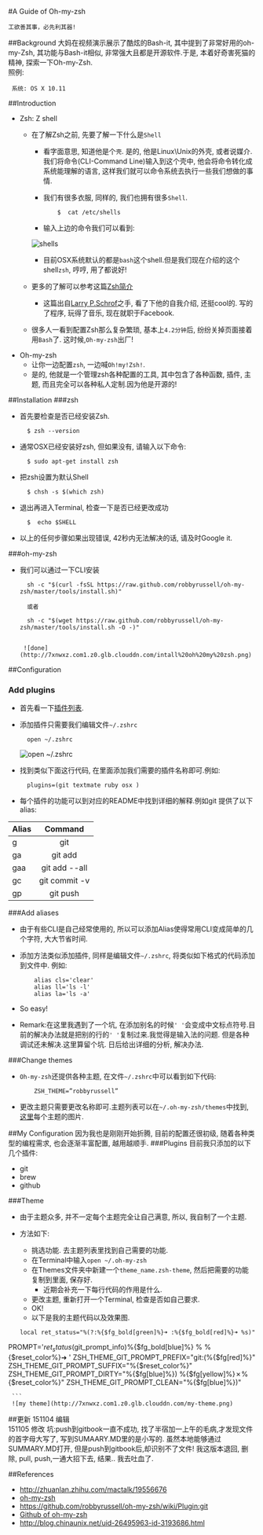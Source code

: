 #A Guide of Oh-my-zsh

    工欲善其事，必先利其器!

##Background
大妈在视频演示展示了酷炫的Bash-it, 其中提到了非常好用的oh-my-Zsh, 其功能与Bash-it相似, 非常强大且都是开源软件.于是, 本着好奇害死猫的精神, 探索一下Oh-my-Zsh.  
照例:

     系统: OS X 10.11

##Introduction
- Zsh: Z shell
   - 在了解Zsh之前, 先要了解一下什么是`Shell`
      - 看字面意思, 知道他是个`壳`. 是的, 他是Linux\Unix的外壳, 或者说媒介. 我们将命令(CLI-Command Line)输入到这个壳中, 他会将命令转化成系统能理解的语言, 这样我们就可以命令系统去执行一些我们想做的事情.
      - 我们有很多衣服, 同样的, 我们也拥有很多`Shell`.
      
                $  cat /etc/shells 
      - 输入上边的命令我们可以看到:
      
      ![shells](http://7xnwxz.com1.z0.glb.clouddn.com/%20cat%20%3Aetc%3Ashells.png)
      
      - 目前OSX系统默认的都是`bash`这个shell.但是我们现在介绍的这个shell`zsh`, 哼哼, 用了都说好!
   - 更多的了解可以参考这篇[Zsh简介](https://www-s.acm.illinois.edu/workshops/zsh/toc.html)
      - 这篇出自[Larry P.Schrof](http://www.schrof.net/)之手, 看了下他的自我介绍, 还挺cool的. 写的了程序, 玩得了音乐, 现在就职于Facebook.
   - 很多人一看到配置Zsh那么复杂繁琐, 基本上`4.2分钟`后, 纷纷关掉页面接着用`Bash`了. 这时候,`Oh-my-zsh`出厂!
- Oh-my-zsh
     - 让你一边配置`zsh`, 一边喊`Oh!my!Zsh!`.
     - 是的, 他就是一个管理zsh各种配置的工具, 其中包含了各种函数, 插件, 主题, 而且完全可以各种私人定制.因为他是开源的!
     

##Installation
###zsh
- 首先要检查是否已经安装Zsh.
           
        $ zsh --version
        
- 通常OSX已经安装好zsh, 但如果没有, 请输入以下命令:

        $ sudo apt-get install zsh
        
- 把zsh设置为默认Shell
        
        $ chsh -s $(which zsh)
        
- 退出再进入Terminal, 检查一下是否已经更改成功
       
        $  echo $SHELL
        
- 以上的任何步骤如果出现错误, 42秒内无法解决的话, 请及时Google it.

###oh-my-zsh
- 我们可以通过一下CLI安装
   
        sh -c "$(curl -fsSL https://raw.github.com/robbyrussell/oh-my-zsh/master/tools/install.sh)"
        
        或者
        
        sh -c "$(wget https://raw.github.com/robbyrussell/oh-my-zsh/master/tools/install.sh -O -)"
        
        
       ![done](http://7xnwxz.com1.z0.glb.clouddn.com/intall%20oh%20my%20zsh.png)

##Configuration

### Add plugins 
- 首先看一下[插件列表](https://github.com/robbyrussell/oh-my-zsh/tree/master/plugins).
- 添加插件只需要我们编辑文件`~/.zshrc`

        open ~/.zshrc
        
     ![open ~/.zshrc](http://7xnwxz.com1.z0.glb.clouddn.com/~%3A.zshrc.png)
        
- 找到类似下面这行代码, 在里面添加我们需要的插件名称即可.例如:


        plugins=(git textmate ruby osx ) 
        
- 每个插件的功能可以到对应的README中找到详细的解释.例如git 提供了以下alias:

|Alias	|Command|
|------|:-----:|
|g     |git  |
|ga	   |git add|
|gaa	|git add --all|
|gc	   |git commit -v
|gp	    |git push|

###Add aliases
- 由于有些CLI是自己经常使用的, 所以可以添加Alias使得常用CLI变成简单的几个字符, 大大节省时间.
- 添加方法类似添加插件, 同样是编辑文件`~/.zshrc`, 将类似如下格式的代码添加到文件中. 例如:

          alias cls='clear'
          alias ll='ls -l'
          alias la='ls -a'

- So easy!
- Remark:在这里我遇到了一个坑, 在添加别名的时候`' '`会变成中文标点符号.目前的解决办法就是把别的行的`' '`复制过来.我觉得是输入法的问题. 但是各种调试还未解决.这里算留个坑. 日后给出详细的分析, 解决办法.

###Change themes
- `Oh-my-zsh`还提供各种主题, 在文件`~/.zshrc`中可以看到如下代码:
    
          ZSH_THEME=”robbyrussell”
          
- 更改主题只需要更改名称即可.主题列表可以在`~/.oh-my-zsh/themes`中找到, [这里](https://github.com/robbyrussell/oh-my-zsh/wiki/themes)每个主题的图片.

##My Configuration
因为我也是刚刚开始折腾, 目前的配置还很初级, 随着各种类型的编程需求, 也会逐渐丰富配置, 越用越顺手.
###Plugins
目前我只添加的以下几个插件:
- git 
- brew
- github

###Theme
- 由于主题众多, 并不一定每个主题完全让自己满意, 所以, 我自制了一个主题.
- 方法如下:
     - 挑选功能. 去主题列表里找到自己需要的功能.
     - 在Terminal中输入`open ~/.oh-my-zsh`
     - 在Themes文件夹中新建一个`theme_name.zsh-theme`, 然后把需要的功能复制到里面, 保存好.
         - 近期会补充一下每行代码的作用是什么. 
     - 更改主题, 重新打开一个Terminal, 检查是否如自己要求.
     - OK!
     - 以下是我的主题代码以及效果图.
     
     ```
     local ret_status="%(?:%{$fg_bold[green]%}➜ :%{$fg_bold[red]%}➜ %s)"
PROMPT='${ret_status}%{$fg_bold[green]%}%p %{$fg[cyan]%}%d %{$fg_bold[blue]%}$(git_prompt_info)%{$fg_bold[blue]%} % %{$reset_color%}➜ '
ZSH_THEME_GIT_PROMPT_PREFIX="git:(%{$fg[red]%}"
ZSH_THEME_GIT_PROMPT_SUFFIX="%{$reset_color%}"
ZSH_THEME_GIT_PROMPT_DIRTY="%{$fg[blue]%}) %{$fg[yellow]%}✗%{$reset_color%}"
ZSH_THEME_GIT_PROMPT_CLEAN="%{$fg[blue]%})"

     ```
     ![my theme](http://7xnwxz.com1.z0.glb.clouddn.com/my-theme.png)

##更新
151104  编辑  
151105  修改   坑:push到gitbook一直不成功, 找了半宿加一上午的毛病,才发现文件的首字母大写了, 写到SUMAARY.MD里的是小写的. 虽然本地能够通过SUMMARY.MD打开, 但是push到gitbook后,却识别不了文件! 我这版本退回, 删除, pull, push,一通大招下去, 结果.. 我去吐血了.


##References
- <http://zhuanlan.zhihu.com/mactalk/19556676>
- [oh-my-zsh](http://ohmyz.sh/)
- <https://github.com/robbyrussell/oh-my-zsh/wiki/Plugin:git>
- [Github of oh-my-zsh](https://github.com/robbyrussell/oh-my-zsh)
- <http://blog.chinaunix.net/uid-26495963-id-3193686.html>


